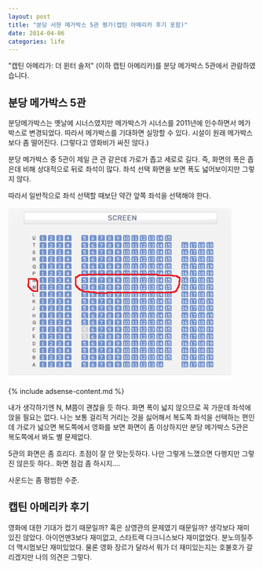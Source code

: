 ```yaml
---
layout: post
title: "분당 서현 메가박스 5관 평가(캡틴 아메리카 후기 포함)"
date: 2014-04-06 
categories: life
---
```

"캡틴 아메리가: 더 윈터 솔저" (이하 캡틴 아메리카)를 분당 메가박스 5관에서 관람하였습니다.

## 분당 메가박스 5관

분당메가박스는 옛날에 시너스였지만 메가박스가 시너스를 2011년에 인수하면서 메가박스로 변경되었다. 따라서 메가박스를 기대하면 실망할 수 있다. 시설이 원래 메가박스보다 좀 떨어진다. (그렇다고 영화비가 싸진 않다.)

분당 메가박스 중 5관이 제일 큰 관 같은데 가로가 좁고 세로로 길다. 즉, 화면의 폭은 좁은데 비해 상대적으로 뒤로 좌석이 많다. 좌석 선택 화면을 보면 폭도 넓어보이지만 그렇지 않다.

따라서 일반적으로 좌석 선택할 때보단 약간 앞쪽 좌석을 선택해야 한다.

![bundang-megabox](/images/posts/life/bundang-megabox.PNG)

{% include adsense-content.md %}

내가 생각하기엔 N, M쯤이 괜찮을 듯 하다. 화면 폭이 넓지 않으므로 꼭 가운데 좌석에 앉을 필요는 없다. 나는 보통 걸리적 거리는 것을 싫어해서 복도쪽 좌석을 선택하는 편인데 가로가 넓으면 복도쪽에서 영화를 보면 화면이 좀 이상하지만 분당 메가박스 5관은 복도쪽에서 봐도 별 문제없다.

5관의 화면은 좀 흐리다. 초점이 잘 안 맞는듯하다. 나만 그렇게 느꼈으면 다행지만 그렇진 않은듯 하다.. 화면 점검 좀 하시지....

사운드는 좀 평범한 수준.

## 캡틴 아메리카 후기

영화에 대한 기대가 컸기 때문일까? 혹은 상영관의 문제였기 때문일까? 생각보다 재미있진 않았다. 아이언맨3보다 재미없고, 스타트랙 다크니스보다 재미없었다. 분노의질주 더 맥시멈보단 재미있었다. 물론 영화 장르가 달라서 뭐가 더 재미있는지는 호불호가 갈리겠지만 나의 의견은 그렇다.
